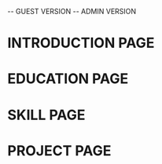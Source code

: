 -- GUEST VERSION
-- ADMIN VERSION

# INTRODUCTION PAGE
# EDUCATION PAGE
# SKILL PAGE
# PROJECT PAGE
